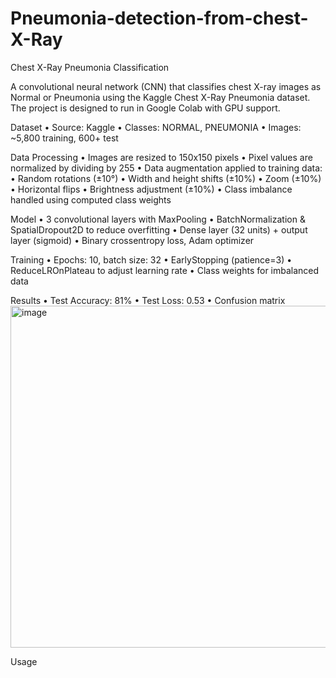# Pneumonia-detection-from-chest-X-Ray

Chest X-Ray Pneumonia Classification

A convolutional neural network (CNN) that classifies chest X-ray images as Normal or Pneumonia using the Kaggle Chest X-Ray Pneumonia dataset. The project is designed to run in Google Colab with GPU support.

Dataset
	•	Source: Kaggle
	•	Classes: NORMAL, PNEUMONIA
	•	Images: ~5,800 training, 600+ test

Data Processing
	•	Images are resized to 150x150 pixels
	•	Pixel values are normalized by dividing by 255
	•	Data augmentation applied to training data:
	•	Random rotations (±10°)
	•	Width and height shifts (±10%)
	•	Zoom (±10%)
	•	Horizontal flips
	•	Brightness adjustment (±10%)
	•	Class imbalance handled using computed class weights

Model
	•	3 convolutional layers with MaxPooling
	•	BatchNormalization & SpatialDropout2D to reduce overfitting
	•	Dense layer (32 units) + output layer (sigmoid)
	•	Binary crossentropy loss, Adam optimizer

Training
	•	Epochs: 10, batch size: 32
	•	EarlyStopping (patience=3)
	•	ReduceLROnPlateau to adjust learning rate
	•	Class weights for imbalanced data

Results
	•	Test Accuracy: 81%
	•	Test Loss: 0.53
	•	Confusion matrix 
	   <img width="517" height="547" alt="image" src="https://github.com/user-attachments/assets/f35b2bee-a394-4c48-afba-36128cf0dbb8" />

    

Usage
